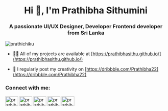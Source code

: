 <h1 align="center">Hi 👋, I'm Prathibha Sithumini</h1>
<h3 align="center">A passionate UI/UX Designer, Developer Frontend developer from Sri Lanka</h3>

<p align="left"> <img src="https://komarev.com/ghpvc/?username=prathichiku&label=Profile%20views&color=0e75b6&style=flat" alt="prathichiku" /> </p>

- 👨‍💻 All of my projects are available at [https://prathibhasithu.github.io/](https://prathibhasithu.github.io/)

- 📝 I regularly post my creativity on [https://dribbble.com/Prathibha22](https://dribbble.com/Prathibha22)

<h3 align="left">Connect with me:</h3>
<p align="left">
<a href="https://linkedin.com/in/prathibha sithumini" target="blank"><img align="center" src="https://raw.githubusercontent.com/rahuldkjain/github-profile-readme-generator/master/src/images/icons/Social/linked-in-alt.svg" alt="prathibha sithumini" height="30" width="40" /></a>
<a href="https://fb.com/prathibha sithumini" target="blank"><img align="center" src="https://raw.githubusercontent.com/rahuldkjain/github-profile-readme-generator/master/src/images/icons/Social/facebook.svg" alt="prathibha sithumini" height="30" width="40" /></a>
<a href="https://instagram.com/prathibasithumini" target="blank"><img align="center" src="https://raw.githubusercontent.com/rahuldkjain/github-profile-readme-generator/master/src/images/icons/Social/instagram.svg" alt="prathibasithumini" height="30" width="40" /></a>
<a href="https://dribbble.com/prathibha" target="blank"><img align="center" src="https://raw.githubusercontent.com/rahuldkjain/github-profile-readme-generator/master/src/images/icons/Social/dribbble.svg" alt="prathibha" height="30" width="40" /></a>
<a href="https://www.behance.net/prathibha" target="blank"><img align="center" src="https://raw.githubusercontent.com/rahuldkjain/github-profile-readme-generator/master/src/images/icons/Social/behance.svg" alt="prathibha" height="30" width="40" /></a>
</p>
